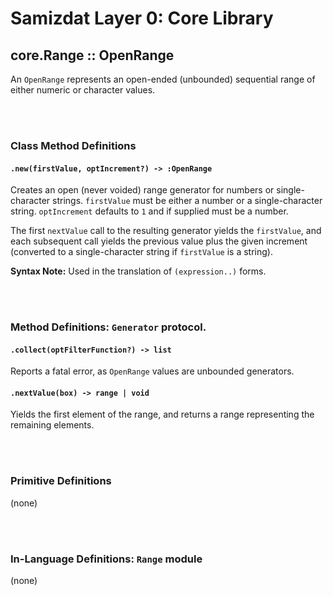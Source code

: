 Samizdat Layer 0: Core Library
==============================

core.Range :: OpenRange
-----------------------

An `OpenRange` represents an open-ended (unbounded) sequential range of
either numeric or character values.


<br><br>
### Class Method Definitions

#### `.new(firstValue, optIncrement?) -> :OpenRange`

Creates an open (never voided) range generator for numbers or single-character
strings. `firstValue` must be either a number or a single-character string.
`optIncrement` defaults to `1` and if supplied must be a number.

The first `nextValue` call to the resulting generator yields the `firstValue`,
and each subsequent call yields the previous value plus the given increment
(converted to a single-character string if `firstValue` is a string).

**Syntax Note:** Used in the translation of `(expression..)` forms.


<br><br>
### Method Definitions: `Generator` protocol.

#### `.collect(optFilterFunction?) -> list`

Reports a fatal error, as `OpenRange` values are unbounded generators.

#### `.nextValue(box) -> range | void`

Yields the first element of the range, and returns a range representing
the remaining elements.


<br><br>
### Primitive Definitions

(none)


<br><br>
### In-Language Definitions: `Range` module

(none)
